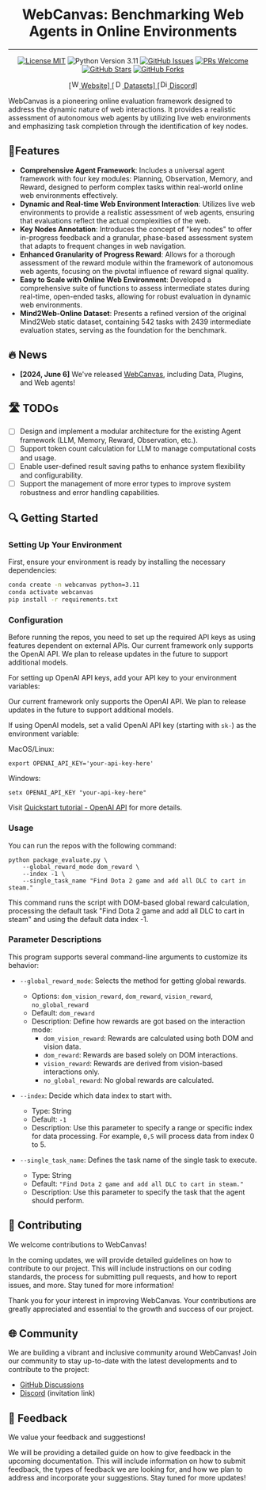 <h1 align="center">WebCanvas: Benchmarking Web Agents in Online Environments</h1>

<hr>

<p align="center">
  <a href="https://github.com/iMeanAI/WebCanvas/blob/main/LICENSE"><img src="https://img.shields.io/badge/license-MIT-blue.svg" alt="License MIT"></a>
  <img src="https://img.shields.io/badge/python-3.11-blue.svg" alt="Python Version 3.11">
  <a href="https://github.com/iMeanAI/WebCanvas/issues"><img src="https://img.shields.io/github/issues/iMeanAI/WebCanvas" alt="GitHub Issues"></a>
  <a href="https://github.com/iMeanAI/WebCanvas/pulls"><img src="https://img.shields.io/badge/PRs-welcome-brightgreen.svg" alt="PRs Welcome"></a>
  <a href="https://github.com/iMeanAI/WebCanvas/stargazers"><img src="https://img.shields.io/github/stars/iMeanAI/WebCanvas" alt="GitHub Stars"></a>
  <a href="https://github.com/iMeanAI/WebCanvas/network/members"><img src="https://img.shields.io/github/forks/iMeanAI/WebCanvas" alt="GitHub Forks"></a>
</p>

<p align="center">
    <a href="https://www.imean.ai/web-canvas">
        [<img src="https://img.icons8.com/color/48/000000/internet.png" alt="Website" width="16" height="16"/> Website]
    </a>
    <a href="https://huggingface.co/datasets/iMeanAI/Mind2Web-Live">
        [<img src="https://img.icons8.com/color/48/000000/database.png" alt="Datasets" width="16" height="16"/> Datasets]
    </a>
    <a href="https://discord.com/invite/wyhH5QPf">
        [<img src="https://img.icons8.com/color/48/000000/discord-logo.png" alt="Discord" width="16" height="16"/> Discord]
    </a>
</p>

WebCanvas is a pioneering online evaluation framework designed to address the dynamic nature of web interactions. It provides a realistic assessment of autonomous web agents by utilizing live web environments and emphasizing task completion through the identification of key nodes.


## 🌟Features

- **Comprehensive Agent Framework**: Includes a universal agent framework with four key modules: Planning, Observation, Memory, and Reward, designed to perform complex tasks within real-world online web environments effectively.
- **Dynamic and Real-time Web Environment Interaction**: Utilizes live web environments to provide a realistic assessment of web agents, ensuring that evaluations reflect the actual complexities of the web.
- **Key Nodes Annotation**: Introduces the concept of "key nodes" to offer in-progress feedback and a granular, phase-based assessment system that adapts to frequent changes in web navigation.
- **Enhanced Granularity of Progress Reward**: Allows for a thorough assessment of the reward module within the framework of autonomous web agents, focusing on the pivotal influence of reward signal quality.
- **Easy to Scale with Online Web Environment**: Developed a comprehensive suite of functions to assess intermediate states during real-time, open-ended tasks, allowing for robust evaluation in dynamic web environments.
- **Mind2Web-Online Dataset**: Presents a refined version of the original Mind2Web static dataset, containing 542 tasks with 2439 intermediate evaluation states, serving as the foundation for the benchmark.

## 🔥 News

- **[2024, June 6]** We've released [WebCanvas](https://github.com/iMeanAI/WebCanvas), including Data, Plugins, and Web agents!

## 🛣️ TODOs

- [ ] Design and implement a modular architecture for the existing Agent framework (LLM, Memory, Reward, Observation, etc.).
- [ ] Support token count calculation for LLM to manage computational costs and usage.
- [ ] Enable user-defined result saving paths to enhance system flexibility and configurability.
- [ ] Support the management of more error types to improve system robustness and error handling capabilities.

## 🔍 Getting Started

### Setting Up Your Environment

First, ensure your environment is ready by installing the necessary dependencies:

```bash 
conda create -n webcanvas python=3.11
conda activate webcanvas
pip install -r requirements.txt
```

### Configuration

Before running the repos, you need to set up the required API keys as using features dependent on external APIs. Our current framework only supports the OpenAI API. We plan to release updates in the future to support additional models.

For setting up OpenAI API keys, add your API key to your environment variables:

Our current framework only supports the OpenAI API. We plan to release updates in the future to support additional models.

If using OpenAI models, set a valid OpenAI API key (starting with `sk-`) as the environment variable:

MacOS/Linux:

```
export OPENAI_API_KEY='your-api-key-here'
```

Windows:

```text
setx OPENAI_API_KEY "your-api-key-here"
```

Visit [Quickstart tutorial - OpenAI API](https://platform.openai.com/docs/quickstart?context=python) for more details.

### Usage

You can run the repos with the following command:

```
python package_evaluate.py \
    --global_reward_mode dom_reward \
    --index -1 \
    --single_task_name "Find Dota 2 game and add all DLC to cart in steam."

```

This command runs the script with DOM-based global reward calculation, processing the default task "Find Dota 2 game and add all DLC to cart in steam" and using the default data index -1.


### Parameter Descriptions

This program supports several command-line arguments to customize its behavior:

- `--global_reward_mode`: Selects the method for getting global rewards.
  - Options: `dom_vision_reward`, `dom_reward`, `vision_reward`, `no_global_reward`
  - Default: `dom_reward`
  - Description: Define how rewards are got based on the interaction mode:
    - `dom_vision_reward`: Rewards are calculated using both DOM and vision data.
    - `dom_reward`: Rewards are based solely on DOM interactions.
    - `vision_reward`: Rewards are derived from vision-based interactions only.
    - `no_global_reward`: No global rewards are calculated.

- `--index`: Decide which data index to start with.
  - Type: String
  - Default: `-1`
  - Description: Use this parameter to specify a range or specific index for data processing. For example, `0,5` will process data from index 0 to 5.

- `--single_task_name`: Defines the task name of the single task to execute.
  - Type: String
  - Default: `"Find Dota 2 game and add all DLC to cart in steam."`
  - Description: Use this parameter to specify the task that the agent should perform.


## 🤝 Contributing


We welcome contributions to WebCanvas!

In the coming updates, we will provide detailed guidelines on how to contribute to our project. This will include instructions on our coding standards, the process for submitting pull requests, and how to report issues, and more. Stay tuned for more information!

Thank you for your interest in improving WebCanvas. Your contributions are greatly appreciated and essential to the growth and success of our project.



## 🌐 Community

We are building a vibrant and inclusive community around WebCanvas! Join our community to stay up-to-date with the latest developments and to contribute to the project:

- [GitHub Discussions](https://github.com/iMeanAI/WebCanvas/discussions)
- [Discord](https://discord.com/invite/wyhH5QPf) (invitation link)

## 📢 Feedback

We value your feedback and suggestions!

We will be providing a detailed guide on how to give feedback in the upcoming documentation. This will include information on how to submit feedback, the types of feedback we are looking for, and how we plan to address and incorporate your suggestions. Stay tuned for more updates!

